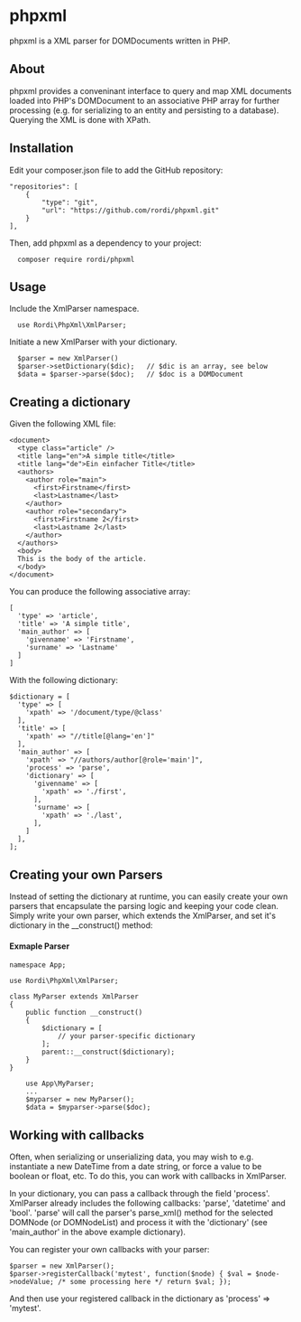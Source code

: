 # phpxml

phpxml is a XML parser for DOMDocuments written in PHP.


## About

phpxml provides a conveninant interface to query and map XML documents loaded into PHP's DOMDocument to an associative PHP array for further processing (e.g. for serializing to an entity and persisting to a database). Querying the XML is done with XPath.


## Installation

Edit your composer.json file to add the GitHub repository:

~~~~ 
"repositories": [
    {
        "type": "git",
        "url": "https://github.com/rordi/phpxml.git"
    }
],
~~~~ 
    
Then, add phpxml as a dependency to your project:
~~~~ 
  composer require rordi/phpxml
~~~~ 


## Usage

Include the XmlParser namespace.

~~~~
  use Rordi\PhpXml\XmlParser;
~~~~

Initiate a new XmlParser with your dictionary.

~~~~
  $parser = new XmlParser()
  $parser->setDictionary($dic);   // $dic is an array, see below
  $data = $parser->parse($doc);   // $doc is a DOMDocument
~~~~ 


## Creating a dictionary

Given the following XML file:

~~~~ 
<document>
  <type class="article" />
  <title lang="en">A simple title</title>
  <title lang="de">Ein einfacher Title</title>
  <authors>
    <author role="main">
      <first>Firstname</first>
      <last>Lastname</last>
    </author>
    <author role="secondary">
      <first>Firstname 2</first>
      <last>Lastname 2</last>
    </author>
  </authors>
  <body>
  This is the body of the article.
  </body>
</document>
~~~~ 

You can produce the following associative array:

~~~~ 
[
  'type' => 'article',
  'title' => 'A simple title',
  'main_author' => [
    'givenname' => 'Firstname',
    'surname' => 'Lastname'
  ]
]
~~~~ 

With the following dictionary:

~~~~ 
$dictionary = [
  'type' => [
    'xpath' => '/document/type/@class'
  ],
  'title' => [
    'xpath' => "//title[@lang='en']"
  ],
  'main_author' => [
    'xpath' => "//authors/author[@role='main']",
    'process' => 'parse',
    'dictionary' => [
      'givenname' => [
        'xpath' => './first',
      ],
      'surname' => [
        'xpath' => './last',
      ],
    ]
  ],
];
~~~~ 

## Creating your own Parsers

Instead of setting the dictionary at runtime, you can easily create your own parsers that encapsulate the parsing logic and keeping your code clean. Simply write your own parser, which extends the XmlParser, and set it's dictionary in the __construct() method:

#### Exmaple Parser

~~~~ 
namespace App;

use Rordi\PhpXml\XmlParser;

class MyParser extends XmlParser 
{
    public function __construct()
    {
        $dictionary = [
            // your parser-specific dictionary
        ];
        parent::__construct($dictionary);
    }
}
~~~~ 

~~~~ 
    use App\MyParser;
    ...
    $myparser = new MyParser();
    $data = $myparser->parse($doc);
~~~~ 

## Working with callbacks

Often, when serializing or unserializing data, you may wish to e.g. instantiate a new DateTime from a date string, or force a value to be boolean or float, etc. To do this, you can work with callbacks in XmlParser.

In your dictionary, you can pass a callback through the field 'process'. XmlParser already includes the following callbacks: 'parse', 'datetime' and 'bool'. 'parse' will call the parser's parse_xml() method for the selected DOMNode (or DOMNodeList) and process it with the 'dictionary' (see 'main_author' in the above example dictionary). 

You can register your own callbacks with your parser:

~~~~ 
$parser = new XmlParser();
$parser->registerCallback('mytest', function($node) { $val = $node->nodeValue; /* some processing here */ return $val; });
~~~~ 

And then use your registered callback in the dictionary as 'process' => 'mytest'. 
